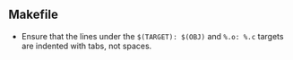 ## Makefile
- Ensure that the lines under the `$(TARGET): $(OBJ)` and `%.o: %.c` targets are indented with tabs, not spaces.